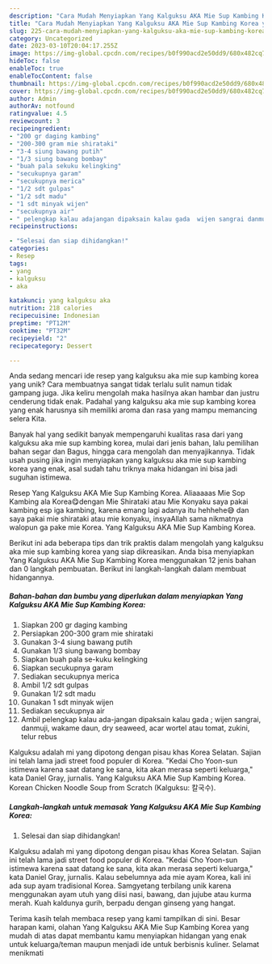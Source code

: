```yaml
---
description: "Cara Mudah Menyiapkan Yang Kalguksu AKA Mie Sup Kambing Korea yang Bisa Manjain Lidah"
title: "Cara Mudah Menyiapkan Yang Kalguksu AKA Mie Sup Kambing Korea yang Bisa Manjain Lidah"
slug: 225-cara-mudah-menyiapkan-yang-kalguksu-aka-mie-sup-kambing-korea-yang-bisa-manjain-lidah
category: Uncategorized
date: 2023-03-10T20:04:17.255Z
image: https://img-global.cpcdn.com/recipes/b0f990acd2e50dd9/680x482cq70/yang-kalguksu-aka-mie-sup-kambing-korea-foto-resep-utama.jpg
hideToc: false
enableToc: true
enableTocContent: false
thumbnail: https://img-global.cpcdn.com/recipes/b0f990acd2e50dd9/680x482cq70/yang-kalguksu-aka-mie-sup-kambing-korea-foto-resep-utama.jpg
cover: https://img-global.cpcdn.com/recipes/b0f990acd2e50dd9/680x482cq70/yang-kalguksu-aka-mie-sup-kambing-korea-foto-resep-utama.jpg
author: Admin
authorAv: notfound
ratingvalue: 4.5
reviewcount: 3
recipeingredient:
- "200 gr daging kambing"
- "200-300 gram mie shirataki"
- "3-4 siung bawang putih"
- "1/3 siung bawang bombay"
- "buah pala sekuku kelingking"
- "secukupnya garam"
- "secukupnya merica"
- "1/2 sdt gulpas"
- "1/2 sdt madu"
- "1 sdt minyak wijen"
- "secukupnya air"
- " pelengkap kalau adajangan dipaksain kalau gada  wijen sangrai danmuji wakame daun dry seaweed acar wortel atau tomat zukini telur rebus"
recipeinstructions:

- "Selesai dan siap dihidangkan!"
categories:
- Resep
tags:
- yang
- kalguksu
- aka

katakunci: yang kalguksu aka 
nutrition: 218 calories
recipecuisine: Indonesian
preptime: "PT12M"
cooktime: "PT32M"
recipeyield: "2"
recipecategory: Dessert

---
```





Anda sedang mencari ide resep yang kalguksu aka mie sup kambing korea yang unik? Cara membuatnya sangat tidak terlalu sulit namun tidak gampang juga. Jika keliru mengolah maka hasilnya akan hambar dan justru cenderung tidak enak. Padahal yang kalguksu aka mie sup kambing korea yang enak harusnya sih memiliki aroma dan rasa yang mampu memancing selera Kita.





Banyak hal yang sedikit banyak mempengaruhi kualitas rasa dari yang kalguksu aka mie sup kambing korea, mulai dari jenis bahan, lalu pemilihan bahan segar dan Bagus, hingga cara mengolah dan menyajikannya. Tidak usah pusing jika ingin menyiapkan yang kalguksu aka mie sup kambing korea yang enak,      asal sudah tahu triknya maka hidangan ini bisa jadi suguhan istimewa.














Resep Yang Kalguksu AKA Mie Sup Kambing Korea. Aliaaaaas Mie Sop Kambing ala Korea😋dengan Mie Shirataki atau Mie Konyaku saya pakai kambing esp iga kambing, karena emang lagi adanya itu hehhehe😅 dan saya pakai mie shirataki atau mie konyaku, insyaAllah sama nikmatnya walopun ga pake mie Korea. Yang Kalguksu AKA Mie Sup Kambing Korea.






Berikut ini ada beberapa tips dan trik praktis dalam mengolah yang kalguksu aka mie sup kambing korea yang siap dikreasikan. Anda bisa menyiapkan Yang Kalguksu AKA Mie Sup Kambing Korea menggunakan 12 jenis bahan dan 0 langkah pembuatan. Berikut ini langkah-langkah dalam membuat hidangannya.

<!--inarticleads1-->

##### Bahan-bahan dan bumbu yang diperlukan dalam menyiapkan Yang Kalguksu AKA Mie Sup Kambing Korea:

1. Siapkan 200 gr daging kambing
1. Persiapkan 200-300 gram mie shirataki
1. Gunakan 3-4 siung bawang putih
1. Gunakan 1/3 siung bawang bombay
1. Siapkan buah pala se-kuku kelingking
1. Siapkan secukupnya garam
1. Sediakan secukupnya merica
1. Ambil 1/2 sdt gulpas
1. Gunakan 1/2 sdt madu
1. Gunakan 1 sdt minyak wijen
1. Sediakan secukupnya air
1. Ambil  pelengkap kalau ada-jangan dipaksain kalau gada ; wijen sangrai, danmuji, wakame daun, dry seaweed, acar wortel atau tomat, zukini, telur rebus


Kalguksu adalah mi yang dipotong dengan pisau khas Korea Selatan. Sajian ini telah lama jadi street food populer di Korea. &#34;Kedai Cho Yoon-sun istimewa karena saat datang ke sana, kita akan merasa seperti keluarga,&#34; kata Daniel Gray, jurnalis. Yang Kalguksu AKA Mie Sup Kambing Korea. Korean Chicken Noodle Soup from Scratch (Kalguksu: 칼국수). 

<!--inarticleads2-->

##### Langkah-langkah untuk memasak Yang Kalguksu AKA Mie Sup Kambing Korea:


1. Selesai dan siap dihidangkan!

Kalguksu adalah mi yang dipotong dengan pisau khas Korea Selatan. Sajian ini telah lama jadi street food populer di Korea. &#34;Kedai Cho Yoon-sun istimewa karena saat datang ke sana, kita akan merasa seperti keluarga,&#34; kata Daniel Gray, jurnalis. Kalau sebelumnya ada mie ayam Korea, kali ini ada sup ayam tradisional Korea. Samgyetang terbilang unik karena menggunakan ayam utuh yang diisi nasi, bawang, dan jujube atau kurma merah. Kuah kaldunya gurih, berpadu dengan ginseng yang hangat. 

Terima kasih telah membaca resep yang kami tampilkan di sini. Besar harapan kami, olahan Yang Kalguksu AKA Mie Sup Kambing Korea yang mudah di atas dapat membantu kamu menyiapkan hidangan yang enak untuk keluarga/teman maupun menjadi ide untuk berbisnis kuliner. Selamat menikmati
